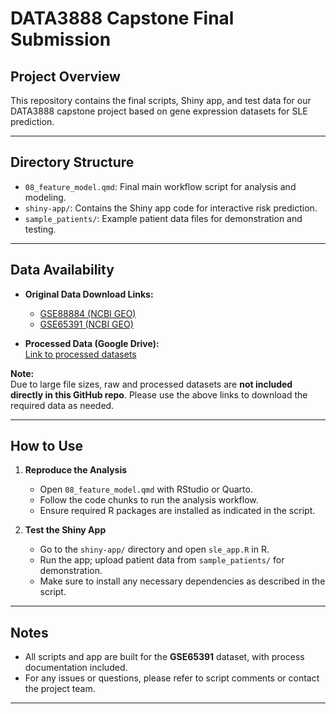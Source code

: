 # DATA3888 Capstone Final Submission

## Project Overview

This repository contains the final scripts, Shiny app, and test data for our DATA3888 capstone project based on gene expression datasets for SLE prediction.

---

## Directory Structure

- `08_feature_model.qmd`: Final main workflow script for analysis and modeling.
- `shiny-app/`: Contains the Shiny app code for interactive risk prediction.
- `sample_patients/`: Example patient data files for demonstration and testing.

---

## Data Availability

- **Original Data Download Links:**
  - [GSE88884 (NCBI GEO)](https://www.ncbi.nlm.nih.gov/geo/query/acc.cgi?acc=GSE88884)
  - [GSE65391 (NCBI GEO)](https://www.ncbi.nlm.nih.gov/geo/query/acc.cgi?acc=GSE65391)

- **Processed Data (Google Drive):**  
  [Link to processed datasets](https://drive.google.com/drive/folders/1bzE2tSTAHwzK0T1qL-SuERT0yEYOGAbv)

**Note:**  
Due to large file sizes, raw and processed datasets are **not included directly in this GitHub repo**. Please use the above links to download the required data as needed.

---

## How to Use

1. **Reproduce the Analysis**
   - Open `08_feature_model.qmd` with RStudio or Quarto.
   - Follow the code chunks to run the analysis workflow.
   - Ensure required R packages are installed as indicated in the script.

2. **Test the Shiny App**
   - Go to the `shiny-app/` directory and open `sle_app.R` in R.
   - Run the app; upload patient data from `sample_patients/` for demonstration.
   - Make sure to install any necessary dependencies as described in the script.

---

## Notes

- All scripts and app are built for the **GSE65391** dataset, with process documentation included.
- For any issues or questions, please refer to script comments or contact the project team.

---
